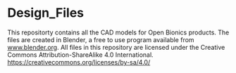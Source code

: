 # Design_Files

This repositorty contains all the CAD models for Open Bionics products. 
The files are created in Blender, a free to use program available from www.blender.org.
All files in this repository are licensed under the Creative Commons Attribution-ShareAlike 4.0 International. 
https://creativecommons.org/licenses/by-sa/4.0/
